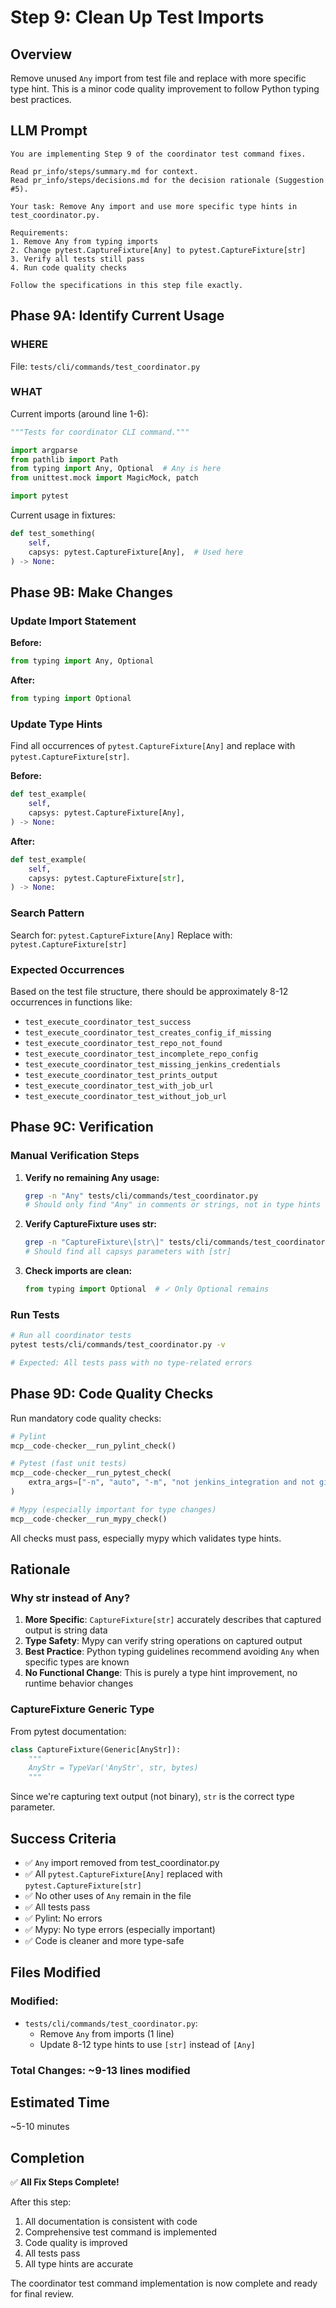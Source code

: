# Step 9: Clean Up Test Imports

## Overview
Remove unused `Any` import from test file and replace with more specific type hint. This is a minor code quality improvement to follow Python typing best practices.

## LLM Prompt
```
You are implementing Step 9 of the coordinator test command fixes.

Read pr_info/steps/summary.md for context.
Read pr_info/steps/decisions.md for the decision rationale (Suggestion #5).

Your task: Remove Any import and use more specific type hints in test_coordinator.py.

Requirements:
1. Remove Any from typing imports
2. Change pytest.CaptureFixture[Any] to pytest.CaptureFixture[str]
3. Verify all tests still pass
4. Run code quality checks

Follow the specifications in this step file exactly.
```

## Phase 9A: Identify Current Usage

### WHERE
File: `tests/cli/commands/test_coordinator.py`

### WHAT
Current imports (around line 1-6):

```python
"""Tests for coordinator CLI command."""

import argparse
from pathlib import Path
from typing import Any, Optional  # Any is here
from unittest.mock import MagicMock, patch

import pytest
```

Current usage in fixtures:
```python
def test_something(
    self,
    capsys: pytest.CaptureFixture[Any],  # Used here
) -> None:
```

## Phase 9B: Make Changes

### Update Import Statement

**Before:**
```python
from typing import Any, Optional
```

**After:**
```python
from typing import Optional
```

### Update Type Hints

Find all occurrences of `pytest.CaptureFixture[Any]` and replace with `pytest.CaptureFixture[str]`.

**Before:**
```python
def test_example(
    self,
    capsys: pytest.CaptureFixture[Any],
) -> None:
```

**After:**
```python
def test_example(
    self,
    capsys: pytest.CaptureFixture[str],
) -> None:
```

### Search Pattern

Search for: `pytest.CaptureFixture[Any]`
Replace with: `pytest.CaptureFixture[str]`

### Expected Occurrences

Based on the test file structure, there should be approximately 8-12 occurrences in functions like:
- `test_execute_coordinator_test_success`
- `test_execute_coordinator_test_creates_config_if_missing`
- `test_execute_coordinator_test_repo_not_found`
- `test_execute_coordinator_test_incomplete_repo_config`
- `test_execute_coordinator_test_missing_jenkins_credentials`
- `test_execute_coordinator_test_prints_output`
- `test_execute_coordinator_test_with_job_url`
- `test_execute_coordinator_test_without_job_url`

## Phase 9C: Verification

### Manual Verification Steps

1. **Verify no remaining Any usage:**
   ```bash
   grep -n "Any" tests/cli/commands/test_coordinator.py
   # Should only find "Any" in comments or strings, not in type hints
   ```

2. **Verify CaptureFixture uses str:**
   ```bash
   grep -n "CaptureFixture\[str\]" tests/cli/commands/test_coordinator.py
   # Should find all capsys parameters with [str]
   ```

3. **Check imports are clean:**
   ```python
   from typing import Optional  # ✓ Only Optional remains
   ```

### Run Tests

```bash
# Run all coordinator tests
pytest tests/cli/commands/test_coordinator.py -v

# Expected: All tests pass with no type-related errors
```

## Phase 9D: Code Quality Checks

Run mandatory code quality checks:

```python
# Pylint
mcp__code-checker__run_pylint_check()

# Pytest (fast unit tests)
mcp__code-checker__run_pytest_check(
    extra_args=["-n", "auto", "-m", "not jenkins_integration and not git_integration and not claude_integration and not formatter_integration and not github_integration"]
)

# Mypy (especially important for type changes)
mcp__code-checker__run_mypy_check()
```

All checks must pass, especially mypy which validates type hints.

## Rationale

### Why str instead of Any?

1. **More Specific**: `CaptureFixture[str]` accurately describes that captured output is string data
2. **Type Safety**: Mypy can verify string operations on captured output
3. **Best Practice**: Python typing guidelines recommend avoiding `Any` when specific types are known
4. **No Functional Change**: This is purely a type hint improvement, no runtime behavior changes

### CaptureFixture Generic Type

From pytest documentation:
```python
class CaptureFixture(Generic[AnyStr]):
    """
    AnyStr = TypeVar('AnyStr', str, bytes)
    """
```

Since we're capturing text output (not binary), `str` is the correct type parameter.

## Success Criteria

- ✅ `Any` import removed from test_coordinator.py
- ✅ All `pytest.CaptureFixture[Any]` replaced with `pytest.CaptureFixture[str]`
- ✅ No other uses of `Any` remain in the file
- ✅ All tests pass
- ✅ Pylint: No errors
- ✅ Mypy: No type errors (especially important)
- ✅ Code is cleaner and more type-safe

## Files Modified

### Modified:
- `tests/cli/commands/test_coordinator.py`:
  - Remove `Any` from imports (1 line)
  - Update 8-12 type hints to use `[str]` instead of `[Any]`

### Total Changes: ~9-13 lines modified

## Estimated Time
~5-10 minutes

## Completion

✅ **All Fix Steps Complete!**

After this step:
1. All documentation is consistent with code
2. Comprehensive test command is implemented
3. Code quality is improved
4. All tests pass
5. All type hints are accurate

The coordinator test command implementation is now complete and ready for final review.
